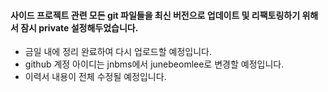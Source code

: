 
#### 사이드 프로젝트 관련 모든 git 파일들을 최신 버전으로 업데이트 및 리팩토링하기 위해서 잠시 private 설정해두었습니다.
- 금일 내에 정리 완료하여 다시 업로드할 예정입니다.
- github 계정 아이디는 jnbms에서 junebeomlee로 변경할 예정입니다.
- 이력서 내용이 전체 수정될 예정입니다.
